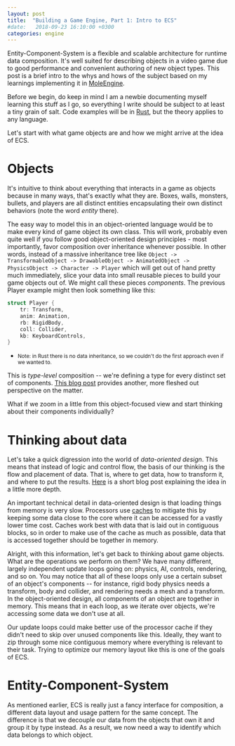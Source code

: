 ```yaml
---
layout: post
title:  "Building a Game Engine, Part 1: Intro to ECS"
#date:   2018-09-23 16:10:00 +0300
categories: engine
---
```


Entity-Component-System is a flexible and scalable architecture for runtime data composition.
It's well suited for describing objects in a video game due to good performance
and convenient authoring of new object types.
This post is a brief intro to the whys and hows of the subject based on my learnings implementing it in [MoleEngine].
<!--excerpt-->

Before we begin, do keep in mind I am a newbie documenting myself learning this stuff as I go,
so everything I write should be subject to at least a tiny grain of salt.
Code examples will be in [Rust], but the theory applies to any language.

Let's start with what game objects are and how we might arrive at the idea of ECS.

# Objects
It's intuitive to think about everything that interacts in a game as objects because in many ways, that's exactly what they are.
Boxes, walls, monsters, bullets, and players are all distinct entities encapsulating their own distinct behaviors
(note the word *entity* there).

The easy way to model this in an object-oriented language would be to make every kind of game object its own class.
This will work, probably even quite well if you follow good object-oriented design principles -
most importantly, favor composition over inheritance whenever possible.
In other words, instead of a massive inheritance tree like
`Object -> TransformableObject -> DrawableObject -> AnimatedObject -> PhysicsObject -> Character -> Player`
which will get out of hand pretty much immediately,
slice your data into small reusable pieces to build your game objects out of.
We might call these pieces *components*.
The previous Player example might then look something like this:
```rust
struct Player {
    tr: Transform,
    anim: Animation,
    rb: RigidBody,
    coll: Collider,
    kb: KeyboardControls,
}
```
* <small>Note: in Rust there is no data inheritance, so we couldn't do the first approach even if we wanted to.</small>

This is *type-level* composition -- we're defining a type for every distinct set of components.
[This blog post](oop-dead) provides another, more fleshed out perspective on the matter.

What if we zoom in a little from this object-focused view and start thinking about their components individually?

# Thinking about data
Let's take a quick digression into the world of *data-oriented design*.
This means that instead of logic and control flow, the basis of our thinking is the flow and placement of data.
That is, where to get data, how to transform it, and where to put the results.
[Here](data-ori) is a short blog post explaining the idea in a little more depth.

An important technical detail in data-oriented design is that loading things from memory is very slow.
Processors use [caches] to mitigate this by keeping some data close to the core
where it can be accessed for a vastly lower time cost.
Caches work best with data that is laid out in contiguous blocks, so
in order to make use of the cache as much as possible, data that is accessed together should be together in memory.

Alright, with this information, let's get back to thinking about game objects. What are the operations we perform on them?
We have many different, largely independent update loops going on: physics, AI, controls, rendering, and so on.
You may notice that all of these loops only use a certain subset of an object's components --
for instance, rigid body physics needs a transform, body and collider, and rendering needs a mesh and a transform.
In the object-oriented design, all components of an object are together in memory.
This means that in each loop, as we iterate over objects, we're accessing some data we don't use at all.

Our update loops could make better use of the processor cache if they didn't need to skip over unused components like this.
Ideally, they want to zip through some nice contiguous memory where everything is relevant to their task.
Trying to optimize our memory layout like this is one of the goals of ECS.

# Entity-Component-System
As mentioned earlier, ECS is really just a fancy interface for composition,
a different data layout and usage pattern for the same concept.
The difference is that we decouple our data from the objects that own it and group it by type instead.
As a result, we now need a way to identify which data belongs to which object.



[oop-dead]: https://www.gamedev.net/blogs/entry/2265481-oop-is-dead-long-live-oop/
[data-ori]: http://www.codersnotes.com/notes/explaining-data-oriented-design/
[caches]: https://arstechnica.com/gadgets/2002/07/caching/
[Specs]: https://github.com/slide-rs/specs
[MoleEngine]: https://moletrooper.github.io/blog/2018/09/moleengine-part-0-introduction/
[Rust]: https://www.rust-lang.org/
